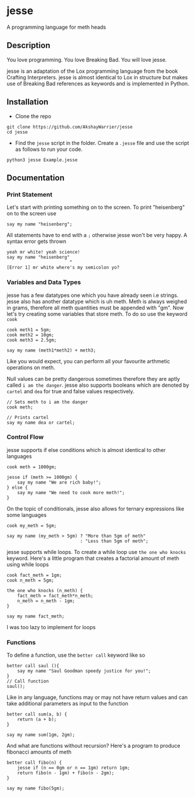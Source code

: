 # jesse
A programming language for meth heads

## Description
You love programming. You love Breaking Bad. You will love jesse.

jesse is an adaptation of the Lox programming language from the book Crafting Interpreters. jesse is almost identical to Lox in structure but makes use of Breaking Bad references as keywords and is implemented in Python.

## Installation
- Clone the repo
```
git clone https://github.com/AkshayWarrier/jesse
cd jesse
```
- Find the `jesse` script in the folder. Create a `.jesse` file and use the script as follows to run your code.
```
python3 jesse Example.jesse
```

## Documentation

### Print Statement
Let's start with printing something on to the screen. To print "heisenberg" on to the screen use
```
say my name "heisenberg";
```
All statements have to end with a `;` otherwise jesse won't be very happy.  A syntax error gets thrown
```
yeah mr white! yeah science!
say my name "heisenberg"
                        ^
[Error 1] mr white where's my semicolon yo?
```

### Variables and Data Types
jesse has a few datatypes one which you have already seen i.e strings. jesse also has another datatype which is uh meth. Meth is always weighed in grams, therefore all meth quantities must be appended with "gm".
Now let's try creating some variables that store meth. To do so use the keyword `cook`
```
cook meth1 = 5gm;
cook meth2 = 10gm;
cook meth3 = 2.5gm;

say my name (meth1*meth2) + meth3;
```
Like you would expect, you can perform all your favourite arthmetic operations on meth.

Null values can be pretty dangerous sometimes therefore they are aptly called `i am the danger`. jesse also supports booleans which are denoted by `cartel` and `dea` for true and false values respectively.

```
// Sets meth to i am the danger
cook meth;

// Prints cartel
say my name dea or cartel;
```

###  Control Flow
jesse supports if else conditions which is almost identical to other languages
```
cook meth = 1000gm;

jesse if (meth >= 1000gm) {
    say my name "We are rich baby!";
} else {
    say my name "We need to cook more meth!";
}
```

On the topic of conditionals, jesse also allows for ternary expressions like some languages
```
cook my_meth = 5gm;

say my name (my_meth > 5gm) ? "More than 5gm of meth" 
                            : "Less than 5gm of meth";
```

jesse supports while loops. To create a while loop use `the one who knocks` keyword. Here's a little program that creates a factorial amount of meth using while loops
```
cook fact_meth = 1gm;
cook n_meth = 5gm;

the one who knocks (n_meth) {
    fact_meth = fact_meth*n_meth;
    n_meth = n_meth - 1gm;
}

say my name fact_meth;
```

I was too lazy to implement for loops

### Functions
To define a function,  use the ``better call`` keyword like so
```
better call saul (){
    say my name "Saul Goodman speedy justice for you!";
}
// Call function
saul();
```

Like in any language, functions may or may not have return values and can take additional parameters as input to the function
```
better call sum(a, b) {
    return (a + b);
}

say my name sum(1gm, 2gm);
```

And what are functions without recursion? Here's a program to produce fibonacci amounts of meth
```
better call fibo(n) {
    jesse if (n == 0gm or n == 1gm) return 1gm;
    return fibo(n - 1gm) + fibo(n - 2gm);
}

say my name fibo(5gm);
```

